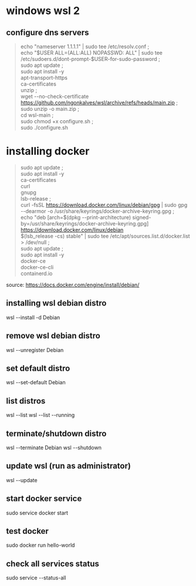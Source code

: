 # windows wsl 2


## configure dns servers
> echo "nameserver 1.1.1.1" | sudo tee /etc/resolv.conf ; \
    echo "$USER ALL=(ALL:ALL) NOPASSWD: ALL" | sudo tee /etc/sudoers.d/dont-prompt-$USER-for-sudo-password ; \
    sudo apt update ; \
    sudo apt install -y \
        apt-transport-https \
        ca-certificates \
        unzip ; \
    wget --no-check-certificate  https://github.com/ngonkalves/wsl/archive/refs/heads/main.zip ; \
    sudo unzip -o main.zip ; \
    cd wsl-main ; \
    sudo chmod +x configure.sh ; \
    sudo ./configure.sh


# installing docker
> sudo apt update ; \
    sudo apt install -y \
    ca-certificates \
    curl \
    gnupg \
    lsb-release ; \
    curl -fsSL https://download.docker.com/linux/debian/gpg | sudo gpg --dearmor -o /usr/share/keyrings/docker-archive-keyring.gpg ; \
    echo "deb [arch=$(dpkg --print-architecture) signed-by=/usr/share/keyrings/docker-archive-keyring.gpg] https://download.docker.com/linux/debian \
    $(lsb_release -cs) stable" | sudo tee /etc/apt/sources.list.d/docker.list > /dev/null ; \
    sudo apt update ; \
    sudo apt install -y \
        docker-ce \
        docker-ce-cli \
        containerd.io


source: https://docs.docker.com/engine/install/debian/


## installing wsl debian distro
wsl --install -d Debian


## remove wsl debian distro
wsl --unregister Debian


## set default distro
wsl --set-default Debian


## list distros
wsl --list
wsl --list --running


## terminate/shutdown distro
wsl --terminate Debian 
wsl --shutdown


## update wsl (run as administrator)
wsl --update


## start docker service
sudo service docker start


## test docker
sudo docker run hello-world


## check all services status
sudo service --status-all
